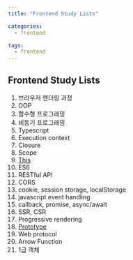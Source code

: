```yaml
---
title: "Frontend Study Lists"

categories:
  - frontend

tags:
  - frontend
---
```


## Frontend Study Lists

1. 브라우저 렌더링 과정
2. OOP
3. 함수형 프로그래밍
4. 비동기 프로그래밍
5. Typescript
6. Execution context
7. Closure
8. Scope
9. [This](https://kimyieun.github.io/javascript/this/)
10. ES6
11. RESTful API
12. CORS
13. cookie, session storage, localStorage
14. javascript event handling
15. callback, promise, async/await
16. SSR, CSR
17. Progressive rendering
18. [Prototype](https://kimyieun.github.io/javascript/Prototype/)
19. Web protocol
20. Arrow Function
21. 1급 객체
